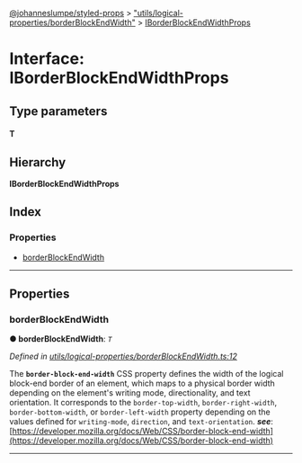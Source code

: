 [@johanneslumpe/styled-props](../README.md) > ["utils/logical-properties/borderBlockEndWidth"](../modules/_utils_logical_properties_borderblockendwidth_.md) > [IBorderBlockEndWidthProps](../interfaces/_utils_logical_properties_borderblockendwidth_.iborderblockendwidthprops.md)

# Interface: IBorderBlockEndWidthProps

## Type parameters
#### T 
## Hierarchy

**IBorderBlockEndWidthProps**

## Index

### Properties

* [borderBlockEndWidth](_utils_logical_properties_borderblockendwidth_.iborderblockendwidthprops.md#borderblockendwidth)

---

## Properties

<a id="borderblockendwidth"></a>

###  borderBlockEndWidth

**● borderBlockEndWidth**: *`T`*

*Defined in [utils/logical-properties/borderBlockEndWidth.ts:12](https://github.com/johanneslumpe/styled-props/blob/3abf398/src/utils/logical-properties/borderBlockEndWidth.ts#L12)*

The **`border-block-end-width`** CSS property defines the width of the logical block-end border of an element, which maps to a physical border width depending on the element's writing mode, directionality, and text orientation. It corresponds to the `border-top-width`, `border-right-width`, `border-bottom-width`, or `border-left-width` property depending on the values defined for `writing-mode`, `direction`, and `text-orientation`.
*__see__*: [https://developer.mozilla.org/docs/Web/CSS/border-block-end-width](https://developer.mozilla.org/docs/Web/CSS/border-block-end-width)

___

